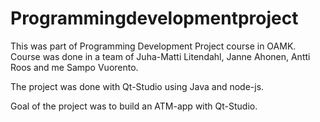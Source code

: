 # Programmingdevelopmentproject
This was part of Programming Development Project course in OAMK. Course was done in a team of Juha-Matti Litendahl, Janne Ahonen, Antti Roos and me Sampo Vuorento.

The project was done with Qt-Studio using Java and node-js.

Goal of the project was to build an ATM-app with Qt-Studio. 
